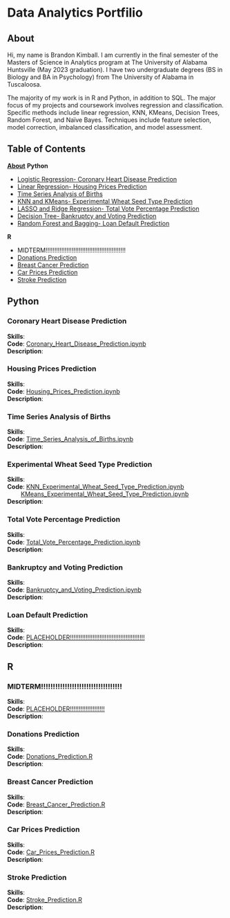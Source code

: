 # Data Analytics Portfilio

## About

Hi, my name is Brandon Kimball. I am currently in the final semester of the Masters of Science in Analytics program at The University of Alabama Huntsville (May 2023 graduation).
I have two undergraduate degrees (BS in Biology and BA in Psychology) from The University of Alabama in Tuscaloosa.

The majority of my work is in R and Python, in addition to SQL. The major focus of my projects and coursework
involves regression and classification. Specific methods include linear regression, KNN, KMeans, Decision Trees, 
Random Forest, and Naïve Bayes. Techniques include feature selection, model correction, imbalanced classification, 
and model assessment.

## Table of Contents
[**About**](#about)
**Python**
- [Logistic Regression- Coronary Heart Disease Prediction](#coronary-heart-disease-prediction)  
- [Linear Regression- Housing Prices Prediction](#housing-prices-prediction)
- [Time Series Analysis of Births](#time-series-analysis-of-births)
- [KNN and KMeans- Experimental Wheat Seed Type Prediction](#experimental-wheat-seed-type-prediction)
- [LASSO and Ridge Regression- Total Vote Percentage Prediction](#total-vote-percentage-prediction)
- [Decision Tree- Bankruptcy and Voting Prediction](#bankruptcy-and-voting-prediction)
- [Random Forest and Bagging- Loan Default Prediction](#loan-default-prediction)

**R**
-  MIDTERM!!!!!!!!!!!!!!!!!!!!!!!!!!!!!!!!!!!!!!!!!!!!!!
-  [Donations Prediction](#donations-prediction)
-  [Breast Cancer Prediction](#breast-cancer-prediction)
-  [Car Prices Prediction](#car-prices-prediction)
-  [Stroke Prediction](#stroke-prediction)


## Python

### Coronary Heart Disease Prediction
**Skills**:  
**Code**: [Coronary_Heart_Disease_Prediction.ipynb](./Python%20Projects/Coronary%20Heart%20Disease%20Prediction.ipynb)    
**Description**:  

### Housing Prices Prediction
**Skills**:  
**Code**: [Housing_Prices_Prediction.ipynb](./Python%20Projects/Housing%20Prices%20Prediction.ipynb)  
**Description**:    

### Time Series Analysis of Births
**Skills**:  
**Code**: [Time_Series_Analysis_of_Births.ipynb](./Python%20Projects/Time_Series_Analysis_of_Births.ipynb)  
**Description**:  

### Experimental Wheat Seed Type Prediction
**Skills**:  
**Code**: [KNN_Experimental_Wheat_Seed_Type_Prediction.ipynb](./Python%20Projects/KNN_Experimental_Wheat_Seed_Type_Prediction.ipynb)   
&nbsp;&nbsp;&nbsp;&nbsp;&nbsp;&nbsp;&nbsp;&nbsp;[KMeans_Experimental_Wheat_Seed_Type_Prediction.ipynb](./Python%20Projects/KMeans_Experimental_Wheat_Seed_Type_Prediction.ipynb)  
**Description**:  

### Total Vote Percentage Prediction
**Skills**:  
**Code**: [Total_Vote_Percentage_Prediction.ipynb](./Python%20Projects/Total_Vote_Percentage_Prediction.ipynb)   
**Description**:  

### Bankruptcy and Voting Prediction
**Skills**:  
**Code**: [Bankruptcy_and_Voting_Prediction.ipynb](./Python%20Projects/Bankruptcy_and_Voting_Prediction.ipynb)   
**Description**:  

### Loan Default Prediction
**Skills**:  
**Code**: [PLACEHOLDER!!!!!!!!!!!!!!!!!!!!!!!!!!!!!!!!!!!!!!!!!!!](./Python%20Projects/Time_Series_Analysis_of_Births.ipynb)   
**Description**:  

## R

### MIDTERM!!!!!!!!!!!!!!!!!!!!!!!!!!!!!!!!!!
**Skills**:  
**Code**: [PLACEHOLDER!!!!!!!!!!!!!!!!!!!!](./R%20Projects/Donations_Prediction.R)      
**Description**:  


### Donations Prediction
**Skills**:  
**Code**: [Donations_Prediction.R](./R%20Projects/Donations_Prediction.R)  
**Description**:  


### Breast Cancer Prediction
**Skills**:  
**Code**: [Breast_Cancer_Prediction.R](./R%20Projects/Breast_Cancer_Prediction.R)     
**Description**:  


### Car Prices Prediction
**Skills**:  
**Code**: [Car_Prices_Prediction.R](./R%20Projects/Car_Prices_Prediction.R)    
**Description**:  


### Stroke Prediction 
**Skills**:  
**Code**: [Stroke_Prediction.R](./R%20Projects/Stroke_Prediction.R)    
**Description**:  
